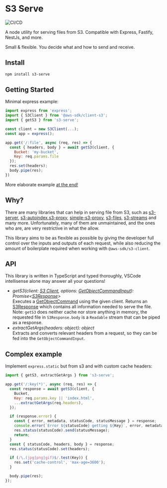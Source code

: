 # S3 Serve

![CI/CD](https://github.com/github/docs/actions/workflows/node.js.yml/badge.svg)


A node utility for serving files from S3. Compatible with Express, Fastify, NestJs, and more.

Small & flexible. You decide what and how to send and receive.

## Install
```bash
npm install s3-serve
```

## Getting Started

Minimal express example:
```js
import express from 'express';
import { S3Client } from '@aws-sdk/client-s3';
import { getS3 } from 's3-serve';

const client = new S3Client(...);
const app = express();

app.get('/:file', async (req, res) => {
  const { headers, body } = await getS3(client, {
    Bucket: 'my-bucket',
    Key: req.params.file
  });
  res.set(headers);
  body.pipe(res);
})
```

More elaborate example [at the end!](#complex-example)

## Why?

There are many libraries that can help in serving file from S3, such as [s3-server](https://www.npmjs.com/package/s3-server), [s3-autoindex](https://www.npmjs.com/package/s3-autoindex),[s3-proxy](https://www.npmjs.com/package/s3-proxy), [simple-s3-proxy](https://www.npmjs.com/package/simple-s3-proxy), [s3-files](https://www.npmjs.com/package/s3-files), [s3-streams](https://www.npmjs.com/package/s3-streams) and many more.
Unfortunately, many of them are unmaintained, and the ones who are, are very restrictive in what the allow.

This library aims to be as flexible as possible by giving the developer full control over the inputs and outputs of each request, while also reducing the amount of boilerplate required when working with `@aws-sdk/s3-client`.



## API

This library is written in TypeScript and typed thoroughly, VSCode intellisense alone may answer all your questions!

* _getS3(client: [S3 Client](https://docs.aws.amazon.com/AWSJavaScriptSDK/v3/latest/clients/client-s3/classes/s3client.html), options: [GetObjectCommandInput](https://docs.aws.amazon.com/AWSJavaScriptSDK/v3/latest/clients/client-s3/interfaces/getobjectcommandinput.html)): Promise\<[S3Response](./src/lib/S3Response.ts)>_<br/>
Executes a [GetObjectCommand](https://docs.aws.amazon.com/AWSJavaScriptSDK/v3/latest/clients/client-s3/classes/getobjectcommand.html) using the given client. Returns an [S3Response](./src/lib/S3Response.ts) which contains all information needed to serve the file.<br/>
Note: `getS3` does neither cache nor store anything in memory, the requested file in `S3Response.body` is a `Readable` stream that can be piped as a response.
* _extractGetArgs(headers: object): object_<br/>
  Extracts and converts relevant headers from a request, so they can be fed into the `GetObjectCommandInput`.




## Complex example

Implement `express.static` but from s3 and with custom cache headers:

```js
import { getS3, extractGetArgs } from 's3-serve';

app.get('/:key(*)', async (req, res) => {
  const response = await getS3(client, {
    Bucket,
    Key: req.params.key || 'index.html',
    ...extractGetArgs(req.headers),
  });

  if (response.error) {
    const { error, metadata, statusCode, statusMessage } = response;
    console.error(`Error ${statusCode} getting ${Key}`, error, metadata);
    res.status(statusCode).send(statusMessage);
    return;
  }
  const { statusCode, headers, body } = response;
  res.status(statusCode).set(headers);

  if (/\.(jpg|png|gif)$/.test(Key)) {
    res.set('cache-control', 'max-age=3600');
  }

  body.pipe(res);
});
```

